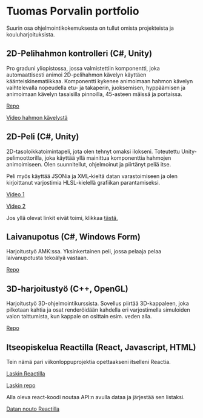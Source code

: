 # Tuomas Porvalin portfolio

Suurin osa ohjelmointikokemuksesta on tullut omista projekteista ja kouluharjoituksista.

## 2D-Pelihahmon kontrolleri (C#, Unity)
Pro graduni yliopistossa, jossa valmistettiin komponentti, joka automaattisesti animoi 2D-pelihahmon kävelyn käyttäen käänteiskinematiikkaa. Komponentti kykenee animoimaan hahmon kävelyn vaihtelevalla nopeudella etu- ja takaperin, juoksemisen, hyppäämisen ja animoimaan kävelyn tasaisilla pinnoilla, 45-asteen mäissä ja portaissa.

[Repo](https://github.com/Tupo26/Unity_IK_HumanoidGaitAnimator)

[Video hahmon kävelystä](https://drive.google.com/file/d/15M-82gSnr5TOB5bxlwAscxhUuvbzct3X/view?usp=sharing)

## 2D-Peli (C#, Unity)
2D-tasoloikkatoimintapeli, jota olen tehnyt omaksi ilokseni. Toteutettu Unity-pelimoottorilla, joka käyttää yllä mainittua komponenttia hahmojen animoimiseen. 
Olen suunnitellut, ohjelmoinut ja piirtänyt peliä itse. 

Peli myös käyttää JSONia ja XML-kieltä datan varastoimiseen ja olen kirjoittanut varjostimia HLSL-kielellä grafiikan parantamiseksi. 

[Video 1](https://drive.google.com/file/d/16vzFPRQmxaXre6UY0V_pm1-I9YIOU6Rm/view?usp=sharing)

[Video 2](https://drive.google.com/file/d/1vsyxqq3mQCbZAp_mp7dOLH8SfgK-0xIS/view?usp=sharing)

Jos yllä olevat linkit eivät toimi, klikkaa [tästä.](https://photos.app.goo.gl/t4XqKsbKqZPQAchh8)

## Laivanupotus (C#, Windows Form)
Harjoitustyö AMK:ssa. Yksinkertainen peli, jossa pelaaja pelaa laivanupotusta tekoälyä vastaan.

[Repo](https://github.com/Tupo26/Laivanupotuspeli)

## 3D-harjoitustyö (C++, OpenGL)
Harjoitustyö 3D-ohjelmointikurssista. Sovellus piirtää 3D-kappaleen, joka pilkotaan kahtia ja osat renderöidään 
kahdella eri varjostimella simuloiden valon taittumista, kun kappale on osittain esim. veden alla.

[Repo](https://github.com/Tupo26/3Dharjoitus)


## Itseopiskelua Reactilla (React, Javascript, HTML)

Tein nämä pari viikonloppuprojektia opettaakseni itselleni Reactia. 

[Laskin Reactilla](https://tupo26.github.io/Reacti-Laskin/)

[Laskin repo](https://github.com/Tupo26/React_Calculator)

Alla oleva react-koodi noutaa API:n avulla dataa ja järjestää sen listaksi. 

[Datan nouto Reactilla](https://github.com/Tupo26/React_datafetch)
